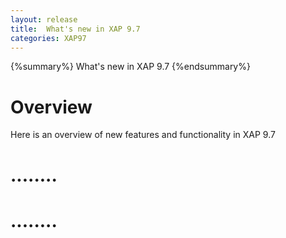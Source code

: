 ```yaml
---
layout: release
title:  What's new in XAP 9.7
categories: XAP97
---
```


{%summary%} What's new in XAP 9.7 {%endsummary%}

# Overview
Here is an overview of new features and functionality in XAP 9.7

# ........


# ........


